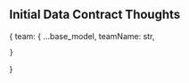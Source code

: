 ## Initial Data Contract Thoughts
{
    team: {
        ...base_model,
        teamName: str,
        
    }
}